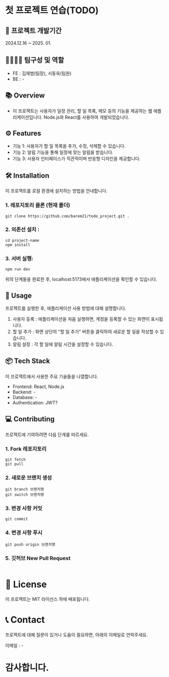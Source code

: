# 첫 프로젝트 연습(TODO)

## 📅 프로젝트 개발기간
2024.12.16 ~ 2025. 01.

## 👨‍👩‍👦‍👦 팀구성 및 역할
- FE : 김재범(팀장), 서동욱(팀원)
- BE : -

## 📚 Overview
- 이 프로젝트는 사용자가 일정 관리, 할 일 목록, 메모 등의 기능을 제공하는 웹 애플리케이션입니다. Node.js와 React를 사용하여 개발되었습니다.

## ⚙️ Features
- 기능 1: 사용자가 할 일 목록을 추가, 수정, 삭제할 수 있습니다.
- 기능 2: 알림 기능을 통해 일정에 맞는 알림을 받습니다.
- 기능 3: 사용자 인터페이스가 직관적이며 반응형 디자인을 제공합니다.

## 🛠️ Installation
이 프로젝트를 로컬 환경에 설치하는 방법을 안내합니다.

### 1. 레포지토리 클론 (현재 폴더)
```
git clone https://github.com/barem21/todo_project.git .
```

### 2. 의존선 설치 :
```
cd project-name
npm install
```

### 3. 서버 실행:
```
npm run dev
```

위의 단계들을 완료한 후, localhost:5173에서 애플리케이션을 확인할 수 있습니다.

## 🎯 Usage
프로젝트를 실행한 후, 애플리케이션 사용 방법에 대해 설명합니다.

1. 사용자 등록 : 애플리케이션을 처음 실행하면, 계정을 등록할 수 있는 화면이 표시됩니다.
2. 할 일 추가 : 화면 상단의 "할 일 추가" 버튼을 클릭하여 새로운 할 일을 작성할 수 있습니다.
3. 알림 설정 : 각 할 일에 알림 시간을 설정할 수 있습니다.

## 📦 Tech Stack
이 프로젝트에서 사용한 주요 기술들을 나열합니다.

- Frontend: React, Node.js
- Backend: -
- Database: -
- Authentication: JWT?

## 💻 Contributing
프로젝트에 기여하려면 다음 단계를 따르세요.

### 1. Fork 레포지토리
```
git fetch
git pull
```

### 2. 새로운 브랜치 생성
```
git branch 브랜치명
git switch 브랜치명
```

### 3. 변경 사항 커밋
```
git commit
```

### 4. 변경 사항 푸시
```
git push origin 브랜치명
```

### 5. 깃허브 New Pull Request
```
```

# 📄 License
이 프로젝트는 MIT 라이선스 하에 배포됩니다.

# 📞 Contact
프로젝트에 대해 질문이 있거나 도움이 필요하면, 아래의 이메일로 연락주세요.

이메일 : -

# 감사합니다.